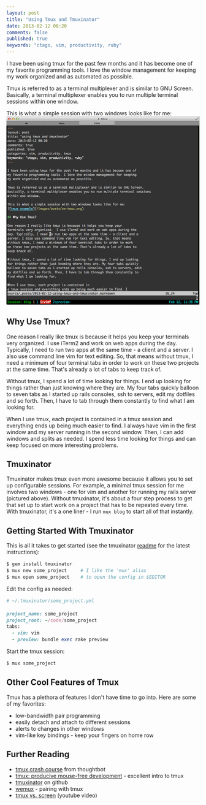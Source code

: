 ```yaml
---
layout: post
title: "Using Tmux and Tmuxinator"
date: 2013-02-12 08:20
comments: false
published: true
keywords: "ctags, vim, productivity, ruby"
---
```


I have been using tmux for the past few months and it has become one of
my favorite programming tools. I love the window management for keeping
my work organized and as automated as possible.

Tmux is referred to as a terminal multiplexer and is similar to GNU Screen.
Basically, a terminal multiplexer enables you to run multiple terminal sessions
within one window.

This is what a simple session with two windows looks like for me:
![tmux example](/img/ex-tmux.png)

## Why Use Tmux?

One reason I really like tmux is because it helps you keep your
terminals very organized.  I use iTerm2 and work on web apps during the
day. Typically, I need to run two apps at the same time - a client and a
server. I also use command line vim for text editing. So, that means
without tmux, I need a minimum of four terminal tabs in order to work
on these two projects at the same time. That's already a lot of tabs to
keep track of.

Without tmux, I spend a lot of time looking for things. I end up looking
for things rather than just knowing where they are. My four tabs quickly
balloon to seven tabs as I started up rails consoles, ssh to servers, edit
my dotfiles and so forth. Then, I have to tab through them constantly to
find what I am looking for.

When I use tmux, each project is contained in
a tmux session and everything ends up being much easier to find. I
always have vim in the first window and my server running in the second
window. Then, I can add windows and splits as needed. I spend less time
looking for things and can keep focused on more interesting problems.

## Tmuxinator

Tmuxinator makes tmux even more awesome because it allows you to
set up configurable sessions. For example, a minimal tmux session for me
involves two windows - one for vim and another for running my rails
server (pictured above). Without tmuxinator, it's about a four step process
to get that set up to start work on a project that has to be repeated
every time. With tmuxinator, it's a one liner - I run `mux blog`
to start all of that instantly.

## Getting Started With Tmuxinator

This is all it takes to get started (see the tmuxinator
[readme](https://github.com/aziz/tmuxinator) for the latest instructions):

```bash
$ gem install tmuxinator
$ mux new some_project     # I like the 'mux' alias
$ mux open some_project    # to open the config in $EDITOR
```

Edit the config as needed:

```ruby
# ~/.tmuxinator/some_project.yml

project_name: some_project
project_root: ~/code/some_project
tabs:
  - vim: vim
  - preview: bundle exec rake preview
```

Start the tmux session:
```bash
$ mux some_project
```

## Other Cool Features of Tmux

Tmux has a plethora of features I don't have time to go into. Here are
some of my favorites:

* low-bandwidth pair programming
* easily detach and attach to different sessions
* alerts to changes in other windows
* vim-like key bindings - keep your fingers on home row

## Further Reading
  * [tmux crash course](http://robots.thoughtbot.com/post/2641409235/a-tmux-crash-course) from thoughtbot
  * [tmux: producive mouse-free development](http://pragprog.com/book/bhtmux/tmux) - excellent intro
    to tmux
  * [tmuxinator](https://github.com/aziz/tmuxinator) on github
  * [wemux](https://github.com/zolrath/wemux) - pairing with tmux
  * [tmux vs. screen](http://www.youtube.com/watch?v=QxTse5Elq8s)
    (youtube video)

